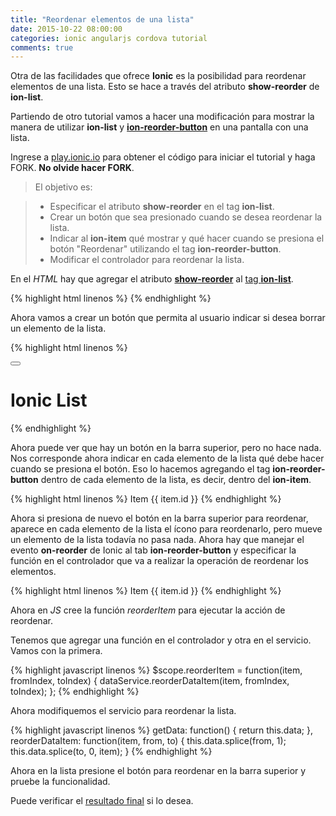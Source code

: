 ```yaml
---
title: "Reordenar elementos de una lista"
date: 2015-10-22 08:00:00
categories: ionic angularjs cordova tutorial
comments: true
---
```

Otra de las facilidades que ofrece __Ionic__ es la posibilidad para reordenar elementos de una lista. Esto se hace a través del atributo __show-reorder__ de __ion-list__.

Partiendo de otro tutorial vamos a hacer una modificación para mostrar la manera de utilizar __ion-list__ y [__ion-reorder-button__][4] en una pantalla con una lista.

Ingrese a [play.ionic.io][1] para obtener el código para iniciar el tutorial y haga FORK. __No olvide hacer FORK__.

  > El objetivo es:

  > - Especificar el atributo __show-reorder__ en el tag __ion-list__.
  > - Crear un botón que sea presionado cuando se desea reordenar la lista.
  > - Indicar al __ion-item__ qué mostrar y qué hacer cuando se presiona el botón "Reordenar" utilizando el tag __ion-reorder-button__.
  > - Modificar el controlador para reordenar la lista. 

En el *HTML* hay que agregar el atributo [__show-reorder__][3] al [tag __ion-list__][3].

{% highlight html linenos %}
<ion-list show-reorder="showReorder">
{% endhighlight %}

Ahora vamos a crear un botón que permita al usuario indicar si desea borrar un elemento de la lista.

{% highlight html linenos %}
<ion-header-bar class="bar-positive">
  <div class="buttons">
    <button class="button button-icon icon ion-shuffle"
      ng-click="showReorder = !showReorder">
    </button>
    <h1 class="title">Ionic List</h1>
  </div>
</ion-header-bar>
{% endhighlight %}

Ahora puede ver que hay un botón en la barra superior, pero no hace nada. Nos corresponde ahora indicar en cada elemento de la lista qué debe hacer cuando se presiona el botón. Eso lo hacemos agregando el tag __ion-reorder-button__ dentro de cada elemento de la lista, es decir, dentro del __ion-item__.

{% highlight html linenos %}
<ion-item ng-repeat="item in items">
  <ion-reorder-button class="ion-navicon">
  </ion-reorder-button>
  Item {{ item.id }}
</ion-item>
{% endhighlight %}

Ahora si presiona de nuevo el botón en la barra superior para reordenar, aparece en cada elemento de la lista el ícono para reordenarlo, pero mueve un elemento de la lista todavía no pasa nada. Ahora hay que manejar el evento __on-reorder__ de Ionic al tab __ion-reorder-button__ y especificar la función en el controlador que va a realizar la operación de reordenar los elementos.

{% highlight html linenos %}
<ion-item ng-repeat="item in items">
  <ion-reorder-button class="ion-navicon"
    on-reorder="reorderItem(item, $fromIndex, $toIndex)">
  </ion-reorder-button>
  Item {{ item.id }}
</ion-item>
{% endhighlight %}

Ahora en *JS* cree la función *reorderItem* para ejecutar la acción de reordenar.

Tenemos que agregar una función en el controlador y otra en el servicio. Vamos con la primera.

{% highlight javascript linenos %}
$scope.reorderItem = function(item, fromIndex, toIndex) {
  dataService.reorderDataItem(item, fromIndex, toIndex);
};
{% endhighlight %}

Ahora modifiquemos el servicio para reordenar la lista.

{% highlight javascript linenos %}
getData: function() {
  return this.data;
},
reorderDataItem: function(item, from, to) {
  this.data.splice(from, 1);
  this.data.splice(to, 0, item);
}
{% endhighlight %}

Ahora en la lista presione el botón para reordenar en la barra superior y pruebe la funcionalidad.

Puede verificar el [resultado final][2] si lo desea.

[1]: http://play.ionic.io/app/4b718c0aa1df "Inicio del tutorial" 
[2]: http://play.ionic.io/app/6320ecffa017 "Resultado del tutorial"
[3]: http://ionicframework.com/docs/api/directive/ionList/ "ion-list"
[4]: http://ionicframework.com/docs/api/directive/ionReorderButton/ "ion-reorder-button"